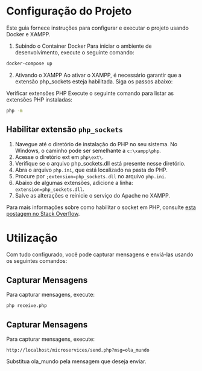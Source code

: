 
# Configuração do Projeto

Este guia fornece instruções para configurar e executar o projeto usando Docker e XAMPP.

1. Subindo o Container Docker
Para iniciar o ambiente de desenvolvimento, execute o seguinte comando:

```bash
docker-compose up
```

2. Ativando o XAMPP
Ao ativar o XAMPP, é necessário garantir que a extensão php_sockets esteja habilitada. Siga os passos abaixo:

Verificar extensões PHP
Execute o seguinte comando para listar as extensões PHP instaladas:

```bash
php -m
```

## Habilitar extensão `php_sockets`

1. Navegue até o diretório de instalação do PHP no seu sistema. No Windows, o caminho pode ser semelhante a `c:\xampp\php`.
2. Acesse o diretório ext em `php\ext\`.
3. Verifique se o arquivo php_sockets.dll está presente nesse diretório.
4. Abra o arquivo `php.ini`, que está localizado na pasta do PHP.
5. Procure por `;extension=php_sockets.dll` no arquivo `php.ini`.
6. Abaixo de algumas extensões, adicione a linha: `extension=php_sockets.dll`.
7. Salve as alterações e reinicie o serviço do Apache no XAMPP.

Para mais informações sobre como habilitar o socket em PHP, consulte [esta postagem no Stack Overflow](https://stackoverflow.com/questions/1361925/how-to-enable-socket-in-php).

# Utilização

Com tudo configurado, você pode capturar mensagens e enviá-las usando os seguintes comandos:

## Capturar Mensagens

Para capturar mensagens, execute:

```bash
php receive.php
```

## Capturar Mensagens

Para capturar mensagens, execute:

```http
http://localhost/microservices/send.php?msg=ola_mundo
```

Substitua ola_mundo pela mensagem que deseja enviar.